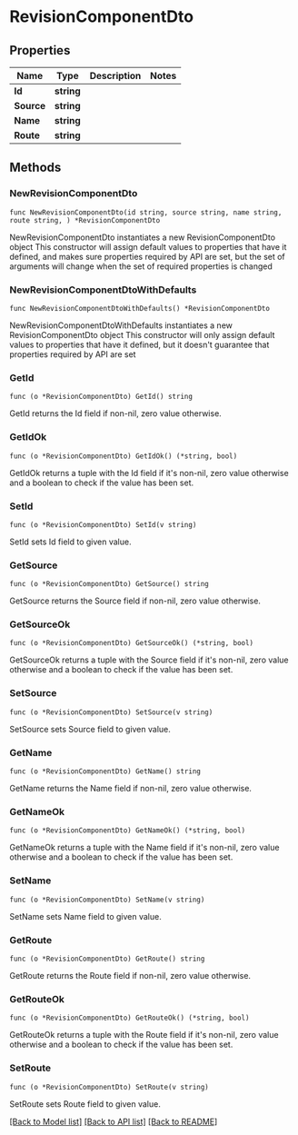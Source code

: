 # RevisionComponentDto

## Properties

Name | Type | Description | Notes
------------ | ------------- | ------------- | -------------
**Id** | **string** |  | 
**Source** | **string** |  | 
**Name** | **string** |  | 
**Route** | **string** |  | 

## Methods

### NewRevisionComponentDto

`func NewRevisionComponentDto(id string, source string, name string, route string, ) *RevisionComponentDto`

NewRevisionComponentDto instantiates a new RevisionComponentDto object
This constructor will assign default values to properties that have it defined,
and makes sure properties required by API are set, but the set of arguments
will change when the set of required properties is changed

### NewRevisionComponentDtoWithDefaults

`func NewRevisionComponentDtoWithDefaults() *RevisionComponentDto`

NewRevisionComponentDtoWithDefaults instantiates a new RevisionComponentDto object
This constructor will only assign default values to properties that have it defined,
but it doesn't guarantee that properties required by API are set

### GetId

`func (o *RevisionComponentDto) GetId() string`

GetId returns the Id field if non-nil, zero value otherwise.

### GetIdOk

`func (o *RevisionComponentDto) GetIdOk() (*string, bool)`

GetIdOk returns a tuple with the Id field if it's non-nil, zero value otherwise
and a boolean to check if the value has been set.

### SetId

`func (o *RevisionComponentDto) SetId(v string)`

SetId sets Id field to given value.


### GetSource

`func (o *RevisionComponentDto) GetSource() string`

GetSource returns the Source field if non-nil, zero value otherwise.

### GetSourceOk

`func (o *RevisionComponentDto) GetSourceOk() (*string, bool)`

GetSourceOk returns a tuple with the Source field if it's non-nil, zero value otherwise
and a boolean to check if the value has been set.

### SetSource

`func (o *RevisionComponentDto) SetSource(v string)`

SetSource sets Source field to given value.


### GetName

`func (o *RevisionComponentDto) GetName() string`

GetName returns the Name field if non-nil, zero value otherwise.

### GetNameOk

`func (o *RevisionComponentDto) GetNameOk() (*string, bool)`

GetNameOk returns a tuple with the Name field if it's non-nil, zero value otherwise
and a boolean to check if the value has been set.

### SetName

`func (o *RevisionComponentDto) SetName(v string)`

SetName sets Name field to given value.


### GetRoute

`func (o *RevisionComponentDto) GetRoute() string`

GetRoute returns the Route field if non-nil, zero value otherwise.

### GetRouteOk

`func (o *RevisionComponentDto) GetRouteOk() (*string, bool)`

GetRouteOk returns a tuple with the Route field if it's non-nil, zero value otherwise
and a boolean to check if the value has been set.

### SetRoute

`func (o *RevisionComponentDto) SetRoute(v string)`

SetRoute sets Route field to given value.



[[Back to Model list]](../README.md#documentation-for-models) [[Back to API list]](../README.md#documentation-for-api-endpoints) [[Back to README]](../README.md)


